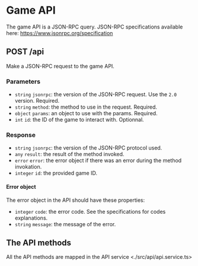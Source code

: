 # Game API

The game API is a JSON-RPC query. JSON-RPC specifications available here: <https://www.jsonrpc.org/specification>

## POST /api

Make a JSON-RPC request to the game API.

### Parameters

- `string` `jsonrpc`: the version of the JSON-RPC request. Use the `2.0` version. Required.
- `string` `method`: the method to use in the request. Required.
- `object` `params`: an object to use with the params. Required.
- `int` `id`: the ID of the game to interact with. Optionnal.

### Response

- `string` `jsonrpc`: the version of the JSON-RPC protocol used.
- `any` `result`: the result of the method invoked.
- `error` `error`: the error object if there was an error during the method invokation.
- `integer` `id`: the provided game ID.

#### Error object

The error object in the API should have these properties:

- `integer` `code`: the error code. See the specifications for codes explanations.
- `string` `message`: the message of the error.

## The API methods

All the API methods are mapped in the API service <./src/api/api.service.ts>
